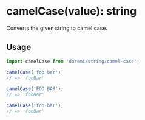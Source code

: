 # camelCase(value): string

Converts the given string to camel case.

## Usage

```js
import camelCase from 'doremi/string/camel-case';

camelCase('foo bar');
// => 'fooBar'

camelCase('FOO BAR');
// => 'fooBar'

camelCase('foo-bar');
// => 'fooBar'
```

